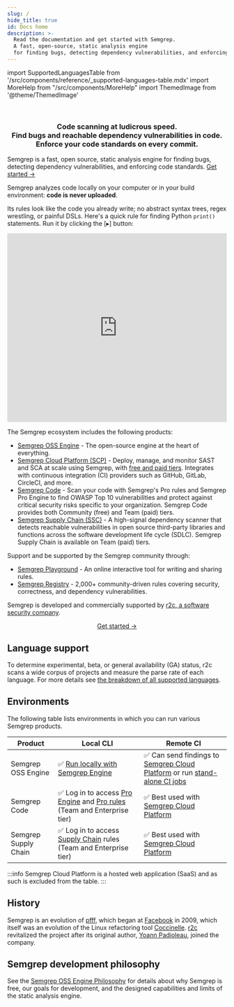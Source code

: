 ```yaml
---
slug: /
hide_title: true
id: Docs home
description: >-
  Read the documentation and get started with Semgrep.
  A fast, open-source, static analysis engine
  for finding bugs, detecting dependency vulnerabilities, and enforcing code standards at editor, commit, and CI time.
---
```


import SupportedLanguagesTable from '/src/components/reference/_supported-languages-table.mdx'
import MoreHelp from "/src/components/MoreHelp"
import ThemedImage from '@theme/ThemedImage'

<!---
Substitute the "dark:" logo path in case a new dark logo is made.
The whole logic of the code is kept here in case the need to
search for this code in the future arises.
-->

<br />
<p align="center">
  <a href="https://semgrep.dev">
    <ThemedImage
      alt="Semgrep themed logo"
      height="100px"
      sources={{
        light: ('img/semgrep.svg'),
        dark: ('img/semgrep.svg'),
      }} />
  </a>
</p>
<h3 align="center">Code scanning at ludicrous speed.<br />Find bugs and reachable dependency vulnerabilities in code.<br />Enforce your code standards on every commit.</h3>

Semgrep is a fast, open source, static analysis engine for finding bugs, detecting dependency vulnerabilities, and enforcing code standards. [Get started →](getting-started/)

Semgrep analyzes code locally on your computer or in your build environment: **code is never uploaded**. 

Its rules look like the code you already write; no abstract syntax trees, regex wrestling, or painful DSLs. Here's a quick rule for finding Python `print()` statements. Run it by clicking the [▸] button:

<iframe title="Semgrep example no prints" src="https://semgrep.dev/embed/editor?snippet=ievans:print-to-logger" width="100%" height="432px" frameBorder="0"></iframe>
<br />

<!-- <EditorWidget snippetId={"ievans:print-to-logger2"} /> -->

The Semgrep ecosystem includes the following products:

* [Semgrep OSS Engine](getting-started/) - The open-source engine at the heart of everything.
* [Semgrep Cloud Platform (SCP)](semgrep-app/getting-started-with-semgrep-app) - Deploy, manage, and monitor SAST and SCA at scale using Semgrep, with [free and paid tiers](https://semgrep.dev/pricing). Integrates with continuous integration (CI) providers such as GitHub, GitLab, CircleCI, and more.
* [Semgrep Code](https://semgrep.dev/products/semgrep-code) - Scan your code with Semgrep's Pro rules and Semgrep Pro Engine to find OWASP Top 10 vulnerabilities and protect against critical security risks specific to your organization. Semgrep Code provides both Community (free) and Team (paid) tiers.
* [Semgrep Supply Chain (SSC)](https://semgrep.dev/products/semgrep-supply-chain) - A high-signal dependency scanner that detects reachable vulnerabilities in open source third-party libraries and functions across the software development life cycle (SDLC). Semgrep Supply Chain is available on Team (paid) tiers.

Support and be supported by the Semgrep community through:

* [Semgrep Playground](https://semgrep.dev/editor) - An online interactive tool for writing and sharing rules.
* [Semgrep Registry](https://semgrep.dev/explore) - 2,000+ community-driven rules covering security, correctness, and dependency vulnerabilities.

Semgrep is developed and commercially supported by [r2c, a software security company](https://r2c.dev).

<p align="center">
  <a href="/docs/getting-started">Get started →</a>
</p>

## Language support

<SupportedLanguagesTable />

To determine experimental, beta, or general availability (GA) status, r2c scans a wide corpus of projects and measure the parse rate of each language. For more details see [the breakdown of all supported languages](supported-languages/).

## Environments

The following table lists environments in which you can run various Semgrep products.


| Product              | Local CLI | Remote CI |
| -------------------- | --------- | --------- |
| Semgrep OSS Engine  |  ✅  [Run locally with Semgrep Engine](getting-started)  |   ✅  Can send findings to [Semgrep Cloud Platform](semgrep-ci/running-semgrep-ci-with-semgrep-app) or run [stand-alone CI jobs](semgrep-ci/running-semgrep-ci-without-semgrep-app) |
| Semgrep Code         |  ✅  Log in to access [Pro Engine](deepsemgrep/deepsemgrep-introduction) and [Pro rules](semgrep-code/pro-rules) (Team and Enterprise tier) |   ✅  Best used with [Semgrep Cloud Platform](semgrep-app/getting-started-with-semgrep-app) |
| Semgrep Supply Chain |  ✅  Log in to access [Supply Chain](semgrep-sc/semgrep-supply-chain-overview) rules (Team and Enterprise tier)  |   ✅  Best used with [Semgrep Cloud Platform](semgrep-app/getting-started-with-semgrep-app) |

:::info 
Semgrep Cloud Platform is a hosted web application (SaaS) and as such is excluded from the table.
:::

## History

Semgrep is an evolution of [pfff](https://github.com/returntocorp/pfff/), which began at [Facebook](https://github.com/facebookarchive/pfff) in 2009, which itself was an evolution of the Linux refactoring tool [Coccinelle](https://en.wikipedia.org/wiki/Coccinelle_(software)). [r2c](https://r2c.dev/team) revitalized the project after its original author, [Yoann Padioleau](https://github.com/aryx), joined the company.

## Semgrep development philosophy

See the [Semgrep OSS Engine Philosophy](contributing/semgrep-philosophy/) for details about why Semgrep is free, our goals for development, and the designed capabilities and limits of the static analysis engine.
